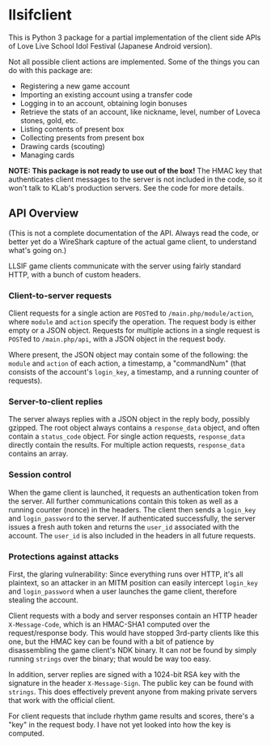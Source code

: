 # llsifclient

This is Python 3 package for a partial implementation of the client side APIs of Love Live School Idol Festival (Japanese Android version).

Not all possible client actions are implemented. Some of the things you can do with this package are:

* Registering a new game account
* Importing an existing account using a transfer code
* Logging in to an account, obtaining login bonuses
* Retrieve the stats of an account, like nickname, level, number of Loveca stones, gold, etc.
* Listing contents of present box
* Collecting presents from present box
* Drawing cards (scouting)
* Managing cards

**NOTE: This package is not ready to use out of the box!** The HMAC key that authenticates client messages to the server is not included in the code, so it won't talk to KLab's production servers. See the code for more details.

## API Overview

(This is not a complete documentation of the API. Always read the code, or better yet do a WireShark capture of the actual game client, to understand what's going on.)

LLSIF game clients communicate with the server using fairly standard HTTP, with a bunch of custom headers.

### Client-to-server requests

Client requests for a single action are `POST`ed to `/main.php/module/action`, where `module` and `action` specify the operation. The request body is either empty or a JSON object. Requests for multiple actions in a single request is `POST`ed to `/main.php/api`, with a JSON object in the request body.

Where present, the JSON object may contain some of the following: the `module` and `action` of each action, a timestamp, a "commandNum" (that consists of the account's `login_key`, a timestamp, and a running counter of requests).

### Server-to-client replies

The server always replies with a JSON object in the reply body, possibly gzipped. The root object always contains a `response_data` object, and often contain a `status_code` object. For single action requests, `response_data` directly contain the results. For multiple action requests, `response_data` contains an array.

### Session control

When the game client is launched, it requests an authentication token from the server. All further communications contain this token as well as a running counter (nonce) in the headers. The client then sends a `login_key` and `login_password` to the server. If authenticated successfully, the server issues a fresh auth token and returns the `user_id` associated with the account. The `user_id` is also included in the headers in all future requests.

### Protections against attacks

First, the glaring vulnerability: Since everything runs over HTTP, it's all plaintext, so an attacker in an MITM position can easily intercept `login_key` and `login_password` when a user launches the game client, therefore stealing the account.

Client requests with a body and server responses contain an HTTP header `X-Message-Code`, which is an HMAC-SHA1 computed over the request/response body. This would have stopped 3rd-party clients like this one, but the HMAC key can be found with a bit of patience by disassembling the game client's NDK binary. It can *not* be found by simply running `strings` over the binary; that would be way too easy.

In addition, server replies are signed with a 1024-bit RSA key with the signature in the header `X-Message-Sign`. The public key can be found with `strings`. This does effectively prevent anyone from making private servers that work with the official client.

For client requests that include rhythm game results and scores, there's a "key" in the request body. I have not yet looked into how the key is computed.
